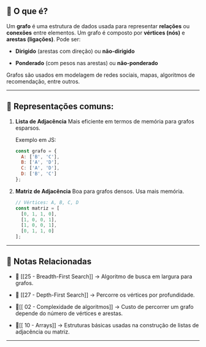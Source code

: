 ## 🧠 O que é?

Um **grafo** é uma estrutura de dados usada para representar **relações** ou **conexões** entre elementos. Um grafo é composto por **vértices (nós)** e **arestas (ligações)**. Pode ser:

- **Dirigido** (arestas com direção) ou **não-dirigido**
    
- **Ponderado** (com pesos nas arestas) ou **não-ponderado**
    

Grafos são usados em modelagem de redes sociais, mapas, algoritmos de recomendação, entre outros.

---

## 🔧 Representações comuns:

1. **Lista de Adjacência** Mais eficiente em termos de memória para grafos esparsos.
    
    Exemplo em JS:
    
    ```js
    const grafo = {
      A: ['B', 'C'],
      B: ['A', 'D'],
      C: ['A', 'D'],
      D: ['B', 'C']
    };
    ```
    
2. **Matriz de Adjacência** Boa para grafos densos. Usa mais memória.
    
    ```js
    // Vértices: A, B, C, D
    const matriz = [
      [0, 1, 1, 0],
      [1, 0, 0, 1],
      [1, 0, 0, 1],
      [0, 1, 1, 0]
    ];
    ```
    

---

## 🔗 Notas Relacionadas

- 📌 [[25 - Breadth-First Search]] → Algoritmo de busca em largura para grafos.
    
- 📌 [[27 - Depth-First Search]] → Percorre os vértices por profundidade.
    
- 📌[[ 02 - Complexidade de algoritmos]] → Custo de percorrer um grafo depende do número de vértices e arestas.
    
- 📌[[ 10 - Arrays]] → Estruturas básicas usadas na construção de listas de adjacência ou matriz.
    

---